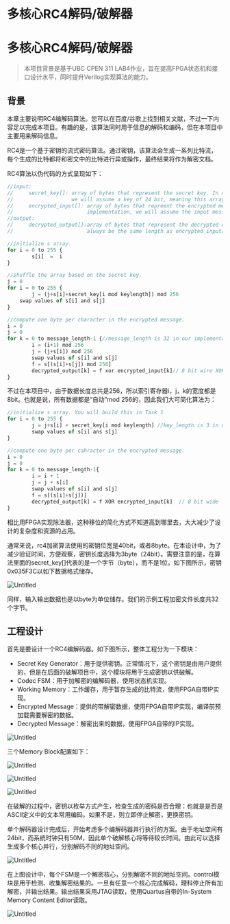 # 多核心RC4解码/破解器

# 多核心RC4解码/破解器

> 本项目背景是基于UBC CPEN 311 LAB4作业，旨在提高FPGA状态机和接口设计水平，同时提升Verilog实现算法的能力。
> 

## 背景

本章主要说明RC4编解码算法。您可以在百度/谷歌上找到相关文献，不过一下内容足以完成本项目。有趣的是，该算法同时用于信息的解码和编码，但在本项目中主要用来解码信息。

RC4是一个基于密钥的流式密码算法。通过密钥，该算法会生成一系列比特流，每个生成的比特都将和密文中的比特进行异或操作，最终结果将作为解密文档。

RC4算法以伪代码的方式呈现如下：

```jsx
//input:
//     secret_key[]: array of bytes that represent the secret key. In out implementation,
//                   we will assume a key of 24 bit, meaning this array is 3 bytes long.
//     encrypted_input[]: array of bytes that repreent the encrypted message. In out
//                        implementation, we will assume the input message is 32 bytes. 	
//output:
//     decrypted_output[]:array of bytes that represent the decrypted result. This will
//                        always be the same length as encrypted_input[].

//initialize s array.
for i = 0 to 255 {
		s[i]  =  i
}

//shuffle the array based on the secret key.
j = 0
for i = 0 to 255 {
		j = (j+s[i]+secret_key[i mod keylength]) mod 256
    swap values of s[i] and s[j]
}

//compute one byte per character in the encrypted message.
i = 0
j = 0
for k = 0 to message_length-1 {//message_length is 32 in our implementation
		i = (i+1) mod 256
		j = (j+s[i]) mod 256
		swap values of s[i] and s[j]
		f = s[(s[i]+s[j]) mod 256]
		decrypted_output[k] = f xor encrypted_input[k]// 8 bit wire XOR function
}

```

不过在本项目中，由于数据长度总共是256，所以索引寄存器i，j，k的宽度都是8bit。也就是说，所有数据都是“自动”mod 256的，因此我们大可简化算法为：

```jsx
//initialize s array. You will build this in Task 1
for i = 0 to 255 {
		j = j+s[i] + secret_key[i mod keylength] //key_length is 3 in out impl
		swap values of s[i] ans s[j]
}

//compute one byte per cahracter in the encrypted message.
i = 0
j = 0
for k = 0 to message_length-1{
		i = i + 1
		j = j + s[i]
		swap values of s[i] and s[j]
		f = s[(s[i]+s[j])]
		decrypted_output[k] = f XOR encrypted_input[k]  // 8 bit wide
}
```

相比用FPGA实现除法器，这种移位的简化方式不知道高到哪里去，大大减少了设计的复杂度和资源的占用。

通常来说，rc4加密算法使用的密钥位宽是40bit，或者8byte。在本设计中，为了减少验证时间，方便观察，密钥长度选择为3byte（24bit）。需要注意的是，在算法里面的secret_key[]代表的是一个字节（byte），而不是1位。如下图所示，密钥0x035F3C以如下数据格式储存。

![Untitled](.contents/Untitled.png)

同样，输入输出数据也是以byte为单位储存。我们的示例工程加密文件长度共32个字节。

## 工程设计

首先是要设计一个RC4编解码器。如下图所示，整体工程分为一下模块：

- Secret Key Generator：用于提供密钥。正常情况下，这个密钥是由用户提供的，但是在后面的破解项目中，这个模块将用于生成密钥以供破解。
- Codec FSM：用于加解密的编解码器，使用状态机实现。
- Working Memory：工作缓存，用于暂存生成的比特流，使用FPGA自带IP实现。
- Encrypted Message：提供的带解密数据，使用FPGA自带IP实现，编译前预加载需要解密的数据。
- Decrypted Message：解密出来的数据，使用FPGA自带的IP实现。

![Untitled](.contents/Untitled%201.png)

三个Memory Block配置如下：

![Untitled](.contents/Untitled%202.png)

![Untitled](.contents/Untitled%203.png)

![Untitled](.contents/Untitled%204.png)

在破解的过程中，密钥以枚举方式产生，检查生成的密码是否合理：也就是是否是ASCII定义中的文本常用编码。如果不是，则立即停止解密，更换密钥。

单个解码器设计完成后，开始考虑多个编解码器并行执行的方案。由于地址空间有24bit，而系统时钟只有50M，因此单个破解核心将等待较长时间。由此可以选择生成多个核心并行，分别解码不同的地址空间。

![Untitled](.contents/Untitled%205.png)

在上图设计中，每个FSM是一个解密核心，分别解密不同的地址空间。control模块是用于检测、收集解密结果的。一旦有任意一个核心完成解码，理科停止所有加解密，并输出结果。输出结果采用JTAG读取，使用Quartus自带的In-System Memory Content Editor读取。

![Untitled](.contents/Untitled%206.png)